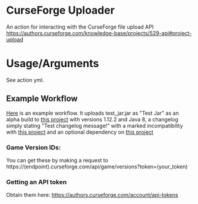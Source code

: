 # CurseForge Uploader
An action for interacting with the CurseForge file upload API https://authors.curseforge.com/knowledge-base/projects/529-api#project-upload

# Usage/Arguments
See action yml.

## Example Workflow
[Here](https://github.com/itsmeow/curseforge-upload/blob/master/.github/workflows/test.yml) is an example workflow. It uploads test_jar.jar as "Test Jar" as an alpha build to [this project](https://minecraft.curseforge.com/projects/derpcats) with versions 1.12.2 and Java 8, a changelog simply stating "Test changelog message!" with a marked incompatibility with [this project](https://www.curseforge.com/minecraft/mc-mods/betteranimalsplus) and an optional dependency on [this project](https://www.curseforge.com/minecraft/mc-mods/claimit)

### Game Version IDs:
You can get these by making a request to
https://(endpoint).curseforge.com/api/game/versions?token=(your_token)

### Getting an API token
Obtain them here: https://authors.curseforge.com/account/api-tokens